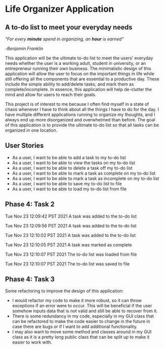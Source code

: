 # Life Organizer Application
## A to-do list to meet your everyday needs

*"For every **minute** spend in organizing, an **hour** is earned"*

-*Benjamin Franklin*

This application will be the ultimate to-do list to meet the users' everyday needs whether the user is a working adult, 
student in university, or an entrepreneur running their own business. The minimalistic design of this application will
allow the user to focus on the important things in life while still
offering all the components that are essential to a productive day. These include the simple ability to add/delete
tasks, and mark them as complete/incomplete.
In essence, this application will help de-clutter
the mind and allow for users to reach their goals.

This project is of interest to me because I often find myself in a state of chaos whenever I have to think about all
the things I have to do for the day. I have multiple different applications running to organize my thoughts, and 
I always end up more disorganized and overwhelmed than before. The goal of this application is to provide
the ultimate to-do list so that all tasks can be organized in one location.

## User Stories
- As a user, I want to be able to add a task to my to-do list
- As a user, I want to be able to view the tasks on my to-do list
- As a user, I want to be able to delete a task off my to-do list
- As a user, I want to be able to mark a task as complete on my to-do list
- As a user, I want to be able to mark a task as incomplete on my to-do list
- As a user, I want to be able to save my to-do list to file
- As a user, I want to be able to load my to-do list from file

## Phase 4: Task 2
Tue Nov 23 12:09:42 PST 2021
A task was added to the to-do list

Tue Nov 23 12:09:56 PST 2021
A task was added to the to-do list

Tue Nov 23 12:10:02 PST 2021
A task was added to the to-do list

Tue Nov 23 12:10:05 PST 2021
A task was marked as complete

Tue Nov 23 12:10:07 PST 2021
The to-do list was loaded from file

Tue Nov 23 12:10:07 PST 2021
The to-do list was saved to file

## Phase 4: Task 3
Some refactoring to improve the design of this application:
- I would refactor my code to make it more robust, so it can throw exceptions if an error were to occur. 
This will be beneficial if the user somehow inputs data that is not valid and still be able to recover from it.
- There is some redundancy in my code, especially in my GUI class that can be refactored to make the code easier to 
change in the future in case there are bugs or if I want to add additional functionality.
- I may also want to move some method and classes around in my GUI class as it is a pretty long public class that can
be split up to make it easier to work with.
